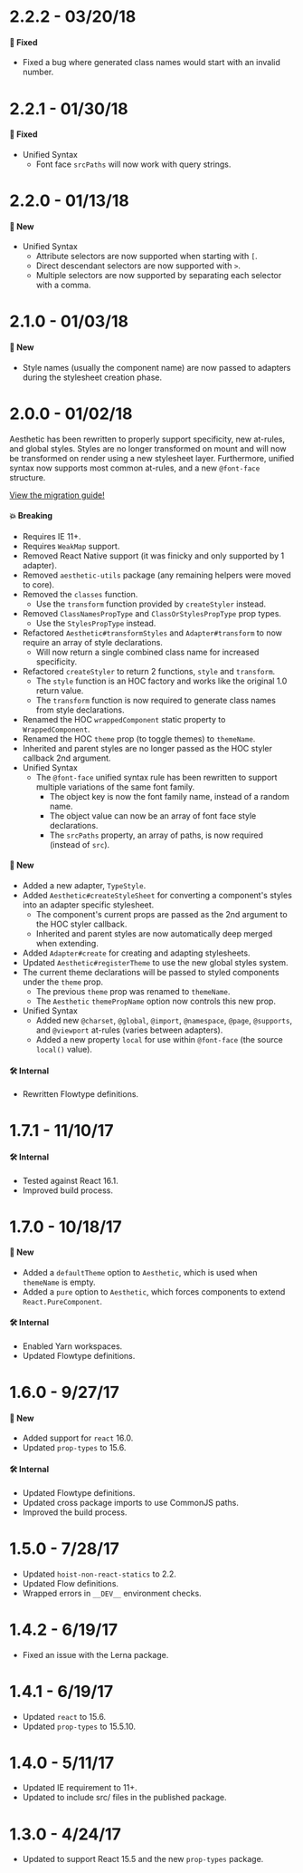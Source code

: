 # 2.2.2 - 03/20/18
#### 🐞 Fixed
* Fixed a bug where generated class names would start with an invalid number.

# 2.2.1 - 01/30/18
#### 🐞 Fixed
* Unified Syntax
  * Font face `srcPaths` will now work with query strings.

# 2.2.0 - 01/13/18
#### 🚀 New
* Unified Syntax
  * Attribute selectors are now supported when starting with `[`.
  * Direct descendant selectors are now supported with `>`.
  * Multiple selectors are now supported by separating each selector with a comma.

# 2.1.0 - 01/03/18
#### 🚀 New
* Style names (usually the component name) are now passed to adapters during the stylesheet
  creation phase.

# 2.0.0 - 01/02/18
Aesthetic has been rewritten to properly support specificity, new at-rules, and global styles.
Styles are no longer transformed on mount and will now be transformed on render using a new
stylesheet layer. Furthermore, unified syntax now supports most common at-rules, and a new
`@font-face` structure.

[View the migration guide!](../../MIGRATE_2.0.md)

#### 💥 Breaking
* Requires IE 11+.
* Requires `WeakMap` support.
* Removed React Native support (it was finicky and only supported by 1 adapter).
* Removed `aesthetic-utils` package (any remaining helpers were moved to core).
* Removed the `classes` function.
  * Use the `transform` function provided by `createStyler` instead.
* Removed `ClassNamesPropType` and `ClassOrStylesPropType` prop types.
  * Use the `StylesPropType` instead.
* Refactored `Aesthetic#transformStyles` and `Adapter#transform` to now require an array of style
  declarations.
  * Will now return a single combined class name for increased specificity.
* Refactored `createStyler` to return 2 functions, `style` and `transform`.
  * The `style` function is an HOC factory and works like the original 1.0 return value.
  * The `transform` function is now required to generate class names from style declarations.
* Renamed the HOC `wrappedComponent` static property to `WrappedComponent`.
* Renamed the HOC `theme` prop (to toggle themes) to `themeName`.
* Inherited and parent styles are no longer passed as the HOC styler callback 2nd argument.
* Unified Syntax
  * The `@font-face` unified syntax rule has been rewritten to support multiple variations of the
    same font family.
    * The object key is now the font family name, instead of a random name.
    * The object value can now be an array of font face style declarations.
    * The `srcPaths` property, an array of paths, is now required (instead of `src`).

#### 🚀 New
* Added a new adapter, `TypeStyle`.
* Added `Aesthetic#createStyleSheet` for converting a component's styles into an adapter
  specific stylesheet.
  * The component's current props are passed as the 2nd argument to the HOC styler callback.
  * Inherited and parent styles are now automatically deep merged when extending.
* Added `Adapter#create` for creating and adapting stylesheets.
* Updated `Aesthetic#registerTheme` to use the new global styles system.
* The current theme declarations will be passed to styled components under the `theme` prop.
  * The previous `theme` prop was renamed to `themeName`.
  * The `Aesthetic` `themePropName` option now controls this new prop.
* Unified Syntax
  * Added new `@charset`, `@global`, `@import`, `@namespace`, `@page`, `@supports`, and `@viewport`
    at-rules (varies between adapters).
  * Added a new property `local` for use within `@font-face` (the source `local()` value).

#### 🛠 Internal
* Rewritten Flowtype definitions.

# 1.7.1 - 11/10/17
#### 🛠 Internal
* Tested against React 16.1.
* Improved build process.

# 1.7.0 - 10/18/17
#### 🚀 New
* Added a `defaultTheme` option to `Aesthetic`, which is used when `themeName` is empty.
* Added a `pure` option to `Aesthetic`, which forces components to extend `React.PureComponent`.

#### 🛠 Internal
* Enabled Yarn workspaces.
* Updated Flowtype definitions.

# 1.6.0 - 9/27/17
#### 🚀 New
* Added support for `react` 16.0.
* Updated `prop-types` to 15.6.

#### 🛠 Internal
* Updated Flowtype definitions.
* Updated cross package imports to use CommonJS paths.
* Improved the build process.

# 1.5.0 - 7/28/17
* Updated `hoist-non-react-statics` to 2.2.
* Updated Flow definitions.
* Wrapped errors in `__DEV__` environment checks.

# 1.4.2 - 6/19/17
* Fixed an issue with the Lerna package.

# 1.4.1 - 6/19/17
* Updated `react` to 15.6.
* Updated `prop-types` to 15.5.10.

# 1.4.0 - 5/11/17
* Updated IE requirement to 11+.
* Updated to include src/ files in the published package.

# 1.3.0 - 4/24/17
* Updated to support React 15.5 and the new `prop-types` package.
